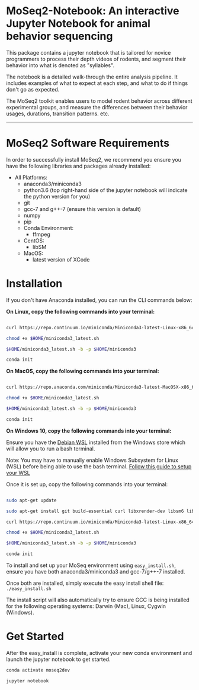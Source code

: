 # MoSeq2-Notebook: An interactive Jupyter Notebook for animal behavior sequencing

This package contains a jupyter notebook that is tailored for novice programmers to process
their depth videos of rodents, and segment their behavior into what is denoted as "syllables".

The notebook is a detailed walk-through the entire analysis pipeline.
It includes examples of what to expect at each step, and what to do if things don't go as expected. 

The MoSeq2 toolkit enables users to model rodent behavior across different experimental groups, and
measure the differences between their behavior usages, durations, transition patterns. etc.

***

# MoSeq2 Software Requirements

In order to successfully install MoSeq2, we recommend you ensure you have the following libraries and packages already installed:
 - All Platforms:
     - anaconda3/miniconda3
     - python3.6 (top right-hand side of the jupyter notebook will indicate the python version for you)
     - git
     - gcc-7 and g++-7 (ensure this version is default)
     - numpy
     - pip
     - Conda Environment:
         - ffmpeg
     - CentOS:
         - libSM
     - MacOS:
         - latest version of XCode

# Installation

If you don't have Anaconda installed, you can run the CLI commands below:

**On Linux, copy the following commands into your terminal:**
```bash

curl https://repo.continuum.io/miniconda/Miniconda3-latest-Linux-x86_64.sh -o "$HOME/miniconda3_latest.sh"

chmod +x $HOME/miniconda3_latest.sh

$HOME/miniconda3_latest.sh -b -p $HOME/miniconda3

conda init

```

**On MacOS, copy the following commands into your terminal:**
```bash

curl https://repo.anaconda.com/miniconda/Miniconda3-latest-MacOSX-x86_64.sh -o "$HOME/miniconda3_latest.sh"

chmod +x $HOME/miniconda3_latest.sh

$HOME/miniconda3_latest.sh -b -p $HOME/miniconda3

conda init

```

**On Windows 10, copy the following commands into your terminal:**

Ensure you have the [Debian WSL](https://www.microsoft.com/en-us/p/debian/9msvkqc78pk6?activetab=pivot%3Aoverviewtab) installed from the Windows store which will allow you to run a bash terminal. 

Note: You may have to manually enable Windows Subsystem for Linux (WSL) before being able to use the bash terminal. [Follow this guide to setup your WSL](https://docs.microsoft.com/en-us/windows/wsl/install-win10)

Once it is set up, copy the following commands into your terminal:
```bash

sudo apt-get update

sudo apt-get install git build-essential curl libxrender-dev libsm6 libglib2.0-0

curl https://repo.continuum.io/miniconda/Miniconda3-latest-Linux-x86_64.sh -o "$HOME/miniconda3_latest.sh"

chmod +x $HOME/miniconda3_latest.sh

$HOME/miniconda3_latest.sh -b -p $HOME/miniconda3

conda init
```

To install and set up your MoSeq environment using `easy_install.sh`, ensure you have both anaconda3/miniconda3 and gcc-7/g++-7 installed.

Once both are installed, simply execute the easy install shell file: `./easy_install.sh`

The install script will also automatically try to ensure GCC is being installed for the 
following operating systems: Darwin (Mac), Linux, Cygwin (Windows).

# Get Started

After the easy_install is complete, activate your new conda environment and launch the jupyter notebook to get started.

```bash
conda activate moseq2dev

jupyter notebook
```  